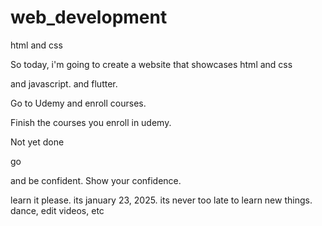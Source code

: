 # web_development
html and css

So today, i'm going to create a website that showcases html and css

and javascript.
and flutter.

Go to Udemy and enroll courses.

Finish the courses you enroll in udemy.

Not yet done

go

and be confident.
Show your confidence.














learn it please. its january 23, 2025. its never too late to learn new things.
dance, edit videos, etc
